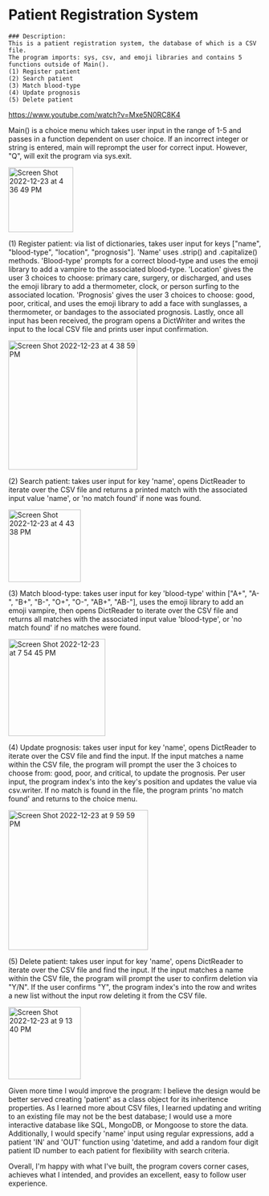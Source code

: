 # Patient Registration System

    ### Description:
    This is a patient registration system, the database of which is a CSV file. 
    The program imports: sys, csv, and emoji libraries and contains 5 functions outside of Main().
    (1) Register patient
    (2) Search patient
    (3) Match blood-type
    (4) Update prognosis
    (5) Delete patient
    
https://www.youtube.com/watch?v=Mxe5N0RC8K4

Main() is a choice menu which takes user input in the range of 1-5 and passes in a function dependent on user choice. If an incorrect integer or string is entered, main will reprompt the user for correct input. However, "Q", will exit the program via sys.exit.

<img width="129" alt="Screen Shot 2022-12-23 at 4 36 49 PM" src="https://user-images.githubusercontent.com/105305546/209407602-925d37a0-5843-4882-976e-9e4e4c0be18b.png">


(1) Register patient: via list of dictionaries, takes user input for keys ["name", "blood-type", "location", "prognosis"]. 'Name' uses .strip() and .capitalize() methods. 'Blood-type' prompts for a correct blood-type and uses the emoji library to add a vampire to the associated blood-type. 'Location' gives the user 3 choices to choose: primary care, surgery, or discharged, and uses the emoji library to add a thermometer, clock, or person surfing to the associated location. 'Prognosis' gives the user 3 choices to choose: good, poor, critical, and uses the emoji library to add a face with sunglasses, a thermometer, or bandages to the associated prognosis. Lastly, once all input has been received, the program opens a DictWriter and writes the input to the local CSV file and prints user input confirmation.

<img width="257" alt="Screen Shot 2022-12-23 at 4 38 59 PM" src="https://user-images.githubusercontent.com/105305546/209407739-e05c3f10-5ebb-4c6e-bea5-5b5fd3c8f238.png">


(2) Search patient: takes user input for key 'name', opens DictReader to iterate over the CSV file and returns a printed match with the associated input value 'name', or 'no match found' if none was found.

<img width="144" alt="Screen Shot 2022-12-23 at 4 43 38 PM" src="https://user-images.githubusercontent.com/105305546/209407981-ab28f307-c776-42a3-a42e-8ee955cea962.png">

(3) Match blood-type: takes user input for key 'blood-type' within ["A+", "A-", "B+", "B-", "O+", "O-", "AB+", "AB-"], uses the emoji library to add an emoji vampire, then opens DictReader to iterate over the CSV file and returns all matches with the associated input value 'blood-type', or 'no match found' if no matches were found.

<img width="193" alt="Screen Shot 2022-12-23 at 7 54 45 PM" src="https://user-images.githubusercontent.com/105305546/209416080-8ad91cf7-7fb3-42fe-9049-c063178aa1aa.png">

(4) Update prognosis: takes user input for key 'name', opens DictReader to iterate over the CSV file and find the input. If the input matches a name within the CSV file, the program will prompt the user the 3 choices to choose from: good, poor, and critical, to update the prognosis. Per user input, the program index's into the key's position and updates the value via csv.writer. If no match is found in the file, the program prints 'no match found' and returns to the choice menu.

<img width="278" alt="Screen Shot 2022-12-23 at 9 59 59 PM" src="https://user-images.githubusercontent.com/105305546/209418992-7e9ae15c-0604-4a30-b3b1-68797fa255e7.png">

(5) Delete patient: takes user input for key 'name', opens DictReader to iterate over the CSV file and find the input. If the input matches a name within the CSV file, the program will prompt the user to confirm deletion via "Y/N". If the user confirms "Y", the program index's into the row and writes a new list without the input row deleting it from the CSV file.

<img width="144" alt="Screen Shot 2022-12-23 at 9 13 40 PM" src="https://user-images.githubusercontent.com/105305546/209417821-04659f2f-244d-4e26-bd1d-42784361371c.png">

Given more time I would improve the program: I believe the design would be better served creating 'patient' as a class object for its inheritence properties. As I learned more about CSV files, I learned updating and writing to an existing file may not be the best database; I would use a more interactive database like SQL, MongoDB, or Mongoose to store the data. Additionally, I would specify 'name' input using regular expressions, add a patient 'IN' and 'OUT' function using 'datetime, and add a random four digit patient ID number to each patient for flexibility with search criteria.

Overall, I'm happy with what I've built, the program covers corner cases, achieves what I intended, and provides an excellent, easy to follow user experience.
